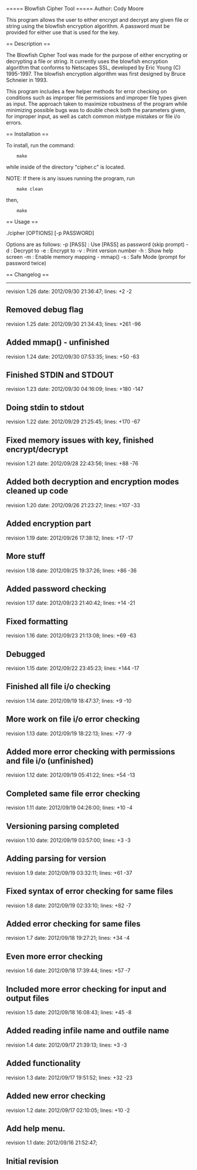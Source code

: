 ===== Blowfish Cipher Tool =====
Author: Cody Moore

This program allows the user to either encrypt and decrypt any given file or string using the blowfish encryption algorithm.  A password must be provided for either use that is used for the key.



== Description ==

The Blowfish Cipher Tool was made for the purpose of either encrypting or decrypting a file or string.  It currently uses the blowfish encryption algorithm that conforms to Netscapes SSL, developed by Eric Young (C) 1995-1997. The blowfish encryption algorithm was first designed by Bruce Schneier in 1993.

This program includes a few helper methods for error checking on conditions such as improper file permissions and improper file types given as input. The approach taken to maximize robustness of the program while minimizing possible bugs was to double check both the parameters given, for improper input, as well as catch common mistype mistakes or file i/o errors.



== Installation ==

To install, run the command:

		make
	
while inside of the directory "cipher.c" is located.


NOTE: If there is any issues running the program, run

		make clean

then,

		make



== Usage ==

./cipher [OPTIONS] [-p PASSWORD] <infile> <outfile>

Options are as follows:
   -p [PASS] :  Use [PASS] as password (skip prompt)
   -d        :  Decrypt <infile> to <outfile>
   -e        :  Encrypt <infile> to <outfile>
   -v        :  Print version number
   -h        :  Show help screen
   -m        :  Enable memory mapping - mmap()
   -s        :  Safe Mode (prompt for password twice)



== Changelog ==

----------------------------
revision 1.26
date: 2012/09/30 21:36:47;
lines: +2 -2

Removed debug flag
----------------------------
revision 1.25
date: 2012/09/30 21:34:43;
lines: +261 -96

Added mmap() - unfinished
----------------------------
revision 1.24
date: 2012/09/30 07:53:35;
lines: +50 -63

Finished STDIN and STDOUT
----------------------------
revision 1.23
date: 2012/09/30 04:16:09;
lines: +180 -147

Doing stdin to stdout
----------------------------
revision 1.22
date: 2012/09/29 21:25:45;
lines: +170 -67

Fixed memory issues with key, finished encrypt/decrypt
----------------------------
revision 1.21
date: 2012/09/28 22:43:56;
lines: +88 -76

Added both decryption and encryption modes
cleaned up code
----------------------------
revision 1.20
date: 2012/09/26 21:23:27;
lines: +107 -33

Added encryption part
----------------------------
revision 1.19
date: 2012/09/26 17:38:12;
lines: +17 -17

More stuff
----------------------------
revision 1.18
date: 2012/09/25 19:37:26;
lines: +86 -36

Added password checking
----------------------------
revision 1.17
date: 2012/09/23 21:40:42;
lines: +14 -21

Fixed formatting
----------------------------
revision 1.16
date: 2012/09/23 21:13:08;
lines: +69 -63

Debugged
----------------------------
revision 1.15
date: 2012/09/22 23:45:23;
lines: +144 -17

Finished all file i/o checking
----------------------------
revision 1.14
date: 2012/09/19 18:47:37;
lines: +9 -10

More work on file i/o error checking
----------------------------
revision 1.13
date: 2012/09/19 18:22:13;
lines: +77 -9

Added more error checking with permissions and file i/o (unfinished)
----------------------------
revision 1.12
date: 2012/09/19 05:41:22;
lines: +54 -13

Completed same file error checking
----------------------------
revision 1.11
date: 2012/09/19 04:26:00;
lines: +10 -4

Versioning parsing completed
----------------------------
revision 1.10
date: 2012/09/19 03:57:00;
lines: +3 -3

Adding parsing for version
----------------------------
revision 1.9
date: 2012/09/19 03:32:11;
lines: +61 -37

Fixed syntax of error checking for same files
----------------------------
revision 1.8
date: 2012/09/19 02:33:10;
lines: +82 -7

Added error checking for same files
----------------------------
revision 1.7
date: 2012/09/18 19:27:21;
lines: +34 -4

Even more error checking
----------------------------
revision 1.6
date: 2012/09/18 17:39:44;
lines: +57 -7

Included more error checking for input and output files
----------------------------
revision 1.5
date: 2012/09/18 16:08:43;
lines: +45 -8

Added reading infile name and outfile name
----------------------------
revision 1.4
date: 2012/09/17 21:39:13;
lines: +3 -3

Added functionality
----------------------------
revision 1.3
date: 2012/09/17 19:51:52;
lines: +32 -23

Added new error checking
----------------------------
revision 1.2
date: 2012/09/17 02:10:05;
lines: +10 -2

Add help menu.
----------------------------
revision 1.1
date: 2012/09/16 21:52:47;

Initial revision
----------------------------

